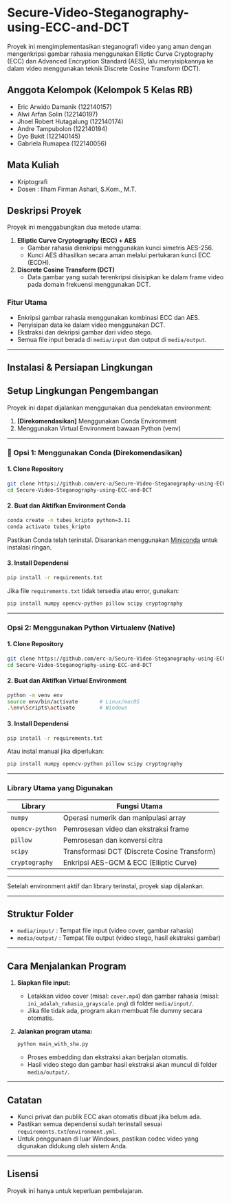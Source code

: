 # Secure-Video-Steganography-using-ECC-and-DCT

Proyek ini mengimplementasikan steganografi video yang aman dengan mengenkripsi gambar rahasia menggunakan Elliptic Curve Cryptography (ECC) dan Advanced Encryption Standard (AES), lalu menyisipkannya ke dalam video menggunakan teknik Discrete Cosine Transform (DCT).

## Anggota Kelompok (Kelompok 5 Kelas RB)
- Eric Arwido Damanik (122140157)
- Alwi Arfan Solin (122140197)
- Jhoel Robert Hutagalung (122140174)
- Andre Tampubolon (122140194)
- Dyo Bukit (122140145)
- Gabriela Rumapea (122140056)

## Mata Kuliah
- Kriptografi
- Dosen : Ilham Firman Ashari, S.Kom., M.T.

## Deskripsi Proyek
Proyek ini menggabungkan dua metode utama:
1. **Elliptic Curve Cryptography (ECC) + AES**
   - Gambar rahasia dienkripsi menggunakan kunci simetris AES-256.
   - Kunci AES dihasilkan secara aman melalui pertukaran kunci ECC (ECDH).
2. **Discrete Cosine Transform (DCT)**
   - Data gambar yang sudah terenkripsi disisipkan ke dalam frame video pada domain frekuensi menggunakan DCT.

### Fitur Utama
- Enkripsi gambar rahasia menggunakan kombinasi ECC dan AES.
- Penyisipan data ke dalam video menggunakan DCT.
- Ekstraksi dan dekripsi gambar dari video stego.
- Semua file input berada di `media/input` dan output di `media/output`.

---

## Instalasi & Persiapan Lingkungan

## Setup Lingkungan Pengembangan

Proyek ini dapat dijalankan menggunakan dua pendekatan environment:

1. **\[Direkomendasikan]** Menggunakan Conda Environment
2. Menggunakan Virtual Environment bawaan Python (venv)

---

### 🔧 Opsi 1: Menggunakan Conda (Direkomendasikan)

#### 1. Clone Repository

```bash
git clone https://github.com/erc-a/Secure-Video-Steganography-using-ECC-and-DCT.git
cd Secure-Video-Steganography-using-ECC-and-DCT
```

#### 2. Buat dan Aktifkan Environment Conda

```bash
conda create -n tubes_kripto python=3.11
conda activate tubes_kripto
```

Pastikan Conda telah terinstal. Disarankan menggunakan [Miniconda](https://docs.conda.io/en/latest/miniconda.html) untuk instalasi ringan.

#### 3. Install Dependensi

```bash
pip install -r requirements.txt
```

Jika file `requirements.txt` tidak tersedia atau error, gunakan:

```bash
pip install numpy opencv-python pillow scipy cryptography
```

---

### Opsi 2: Menggunakan Python Virtualenv (Native)

#### 1. Clone Repository

```bash
git clone https://github.com/erc-a/Secure-Video-Steganography-using-ECC-and-DCT.git
cd Secure-Video-Steganography-using-ECC-and-DCT
```

#### 2. Buat dan Aktifkan Virtual Environment

```bash
python -m venv env
source env/bin/activate       # Linux/macOS
.\env\Scripts\activate        # Windows
```

#### 3. Install Dependensi

```bash
pip install -r requirements.txt
```

Atau instal manual jika diperlukan:

```bash
pip install numpy opencv-python pillow scipy cryptography
```

---

### Library Utama yang Digunakan

| Library         | Fungsi Utama                                 |
| --------------- | -------------------------------------------- |
| `numpy`         | Operasi numerik dan manipulasi array         |
| `opencv-python` | Pemrosesan video dan ekstraksi frame         |
| `pillow`        | Pemrosesan dan konversi citra                |
| `scipy`         | Transformasi DCT (Discrete Cosine Transform) |
| `cryptography`  | Enkripsi AES-GCM & ECC (Elliptic Curve)      |

---

Setelah environment aktif dan library terinstal, proyek siap dijalankan.

---

## Struktur Folder
- `media/input/` : Tempat file input (video cover, gambar rahasia)
- `media/output/` : Tempat file output (video stego, hasil ekstraksi gambar)

---

## Cara Menjalankan Program

1. **Siapkan file input:**
   - Letakkan video cover (misal: `cover.mp4`) dan gambar rahasia (misal: `ini_adalah_rahasia_grayscale.png`) di folder `media/input/`.
   - Jika file tidak ada, program akan membuat file dummy secara otomatis.

2. **Jalankan program utama:**
   ```bash
   python main_with_sha.py
   ```
   - Proses embedding dan ekstraksi akan berjalan otomatis.
   - Hasil video stego dan gambar hasil ekstraksi akan muncul di folder `media/output/`.

---

## Catatan
- Kunci privat dan publik ECC akan otomatis dibuat jika belum ada.
- Pastikan semua dependensi sudah terinstall sesuai `requirements.txt`/`environment.yml`.
- Untuk penggunaan di luar Windows, pastikan codec video yang digunakan didukung oleh sistem Anda.

---

## Lisensi
Proyek ini hanya untuk keperluan pembelajaran.
